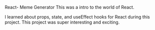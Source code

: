 React- Meme Generator 
This was a intro to the world of React.


I learned about props, state, and useEffect hooks for React during this project. 
This project was super interesting and exciting. 
